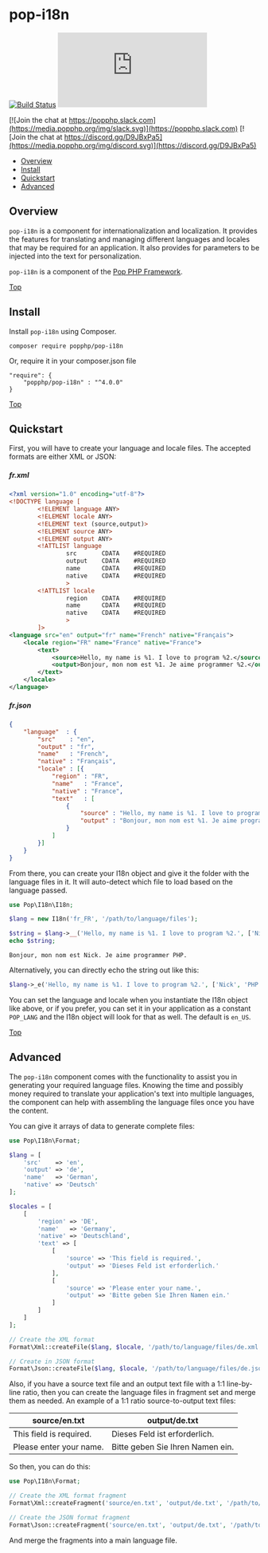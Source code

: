 pop-i18n
========

[![Build Status](https://github.com/popphp/pop-i18n/workflows/phpunit/badge.svg)](https://github.com/popphp/pop-i18n/actions)
[![Coverage Status](http://cc.popphp.org/coverage.php?comp=pop-i18n)](http://cc.popphp.org/pop-i18n/)

[![Join the chat at https://popphp.slack.com](https://media.popphp.org/img/slack.svg)](https://popphp.slack.com)
[![Join the chat at https://discord.gg/D9JBxPa5](https://media.popphp.org/img/discord.svg)](https://discord.gg/D9JBxPa5)

* [Overview](#overview)
* [Install](#install)
* [Quickstart](#quickstart)
* [Advanced](#advanced)

Overview
--------
`pop-i18n` is a component for internationalization and localization. It provides the features for
translating and managing different languages and locales that may be required for an application.
It also provides for parameters to be injected into the text for personalization.

`pop-i18n` is a component of the [Pop PHP Framework](http://www.popphp.org/).

[Top](#pop-i18n)

Install
-------

Install `pop-i18n` using Composer.

    composer require popphp/pop-i18n

Or, require it in your composer.json file

    "require": {
        "popphp/pop-i18n" : "^4.0.0"
    }

[Top](#pop-i18n)

Quickstart
----------

First, you will have to create your language and locale files. The accepted formats are either XML or JSON:

##### fr.xml

```xml
<?xml version="1.0" encoding="utf-8"?>
<!DOCTYPE language [
        <!ELEMENT language ANY>
        <!ELEMENT locale ANY>
        <!ELEMENT text (source,output)>
        <!ELEMENT source ANY>
        <!ELEMENT output ANY>
        <!ATTLIST language
                src       CDATA    #REQUIRED
                output    CDATA    #REQUIRED
                name      CDATA    #REQUIRED
                native    CDATA    #REQUIRED
                >
        <!ATTLIST locale
                region    CDATA    #REQUIRED
                name      CDATA    #REQUIRED
                native    CDATA    #REQUIRED
                >
        ]>
<language src="en" output="fr" name="French" native="Français">
    <locale region="FR" name="France" native="France">
        <text>
            <source>Hello, my name is %1. I love to program %2.</source>
            <output>Bonjour, mon nom est %1. Je aime programmer %2.</output>
        </text>
    </locale>
</language>
```

##### fr.json

```json
{
    "language"  : {
        "src"    : "en",
        "output" : "fr",
        "name"   : "French",
        "native" : "Français",
        "locale" : [{
            "region" : "FR",
            "name"   : "France",
            "native" : "France",
            "text"   : [
                {
                    "source" : "Hello, my name is %1. I love to program %2.",
                    "output" : "Bonjour, mon nom est %1. Je aime programmer %2."
                }
            ]
        }]
    }
}
```

From there, you can create your I18n object and give it the folder with the language files in it.
It will auto-detect which file to load based on the language passed.

```php
use Pop\I18n\I18n;

$lang = new I18n('fr_FR', '/path/to/language/files');

$string = $lang->__('Hello, my name is %1. I love to program %2.', ['Nick', 'PHP']);
echo $string;
```

    Bonjour, mon nom est Nick. Je aime programmer PHP.

Alternatively, you can directly echo the string out like this:

```php
$lang->_e('Hello, my name is %1. I love to program %2.', ['Nick', 'PHP']);
```

You can set the language and locale when you instantiate the I18n object like above,
or if you prefer, you can set it in your application as a constant `POP_LANG` and
the I18n object will look for that as well. The default is `en_US`.

[Top](#pop-i18n)

Advanced
--------

The `pop-i18n` component comes with the functionality to assist you in generating your
required language files. Knowing the time and possibly money required to translate
your application's text into multiple languages, the component can help with assembling
the language files once you have the content.

You can give it arrays of data to generate complete files:

```php
use Pop\I18n\Format;

$lang = [
    'src'    => 'en',
    'output' => 'de',
    'name'   => 'German',
    'native' => 'Deutsch'
];

$locales = [
    [
        'region' => 'DE',
        'name'   => 'Germany',
        'native' => 'Deutschland',
        'text' => [
            [
                'source' => 'This field is required.',
                'output' => 'Dieses Feld ist erforderlich.'
            ],
            [
                'source' => 'Please enter your name.',
                'output' => 'Bitte geben Sie Ihren Namen ein.'
            ]
        ]
    ]
];

// Create the XML format
Format\Xml::createFile($lang, $locale, '/path/to/language/files/de.xml');

// Create in JSON format
Format\Json::createFile($lang, $locale, '/path/to/language/files/de.json');
```

Also, if you have a source text file and an output text file with a 1:1 line-by-line ratio,
then you can create the language files in fragment set and merge them as needed. An example
of a 1:1 ratio source-to-output text files:

| source/en.txt           | output/de.txt                    |
|-------------------------|----------------------------------|
| This field is required. | Dieses Feld ist erforderlich.    |
| Please enter your name. | Bitte geben Sie Ihren Namen ein. |

So then, you can do this:

```php
use Pop\I18n\Format;

// Create the XML format fragment
Format\Xml::createFragment('source/en.txt', 'output/de.txt', '/path/to/files/');

// Create the JSON format fragment
Format\Json::createFragment('source/en.txt', 'output/de.txt', '/path/to/files/');
```

And merge the fragments into a main language file.
